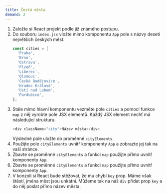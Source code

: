 ```yaml
---
title: Česká města
demand: 2
---
```


1. Založte si React projekt podle již známého postupu.
1. Do souboru `index.jsx` vložte mimo komponentu `App` pole s názvy deseti největších českých měst.
    ```js
    const cities = [
      'Praha',
      'Brno',
      'Ostrava',
      'Plzeň',
      'Liberec',
      'Olomouc',
      'České Budějovice',
      'Hradec Králové',
      'Ústí nad Labem',
      'Pardubice',
    ];
    ```
1. Stále mimo hlavní komponentu vezměte pole `cities` a pomocí funkce `map` z něj vyrobte pole JSX elementů. Každý JSX element nechť má následující strukturu.
    ```js
    <div className="city">Název města</div>
    ```
    Výsledné pole uložte do proměnné `cityElements`.
1. Použijte pole `cityElements` uvnitř komponenty `App` a zobrazte jej tak na vaší stránce.
1. Zbavte se proměnné `cityElements` a funkci `map` použijte přímo uvnitř komponenty `App`.
1. Zbavte se proměnné `cityElements` a funkci `map` použijte přímo uvnitř komponenty `App`.
1. V konzoli si React bude stěžovat, že mu chybí `key` prop. Máme však štěstí, jména měst jsou unkátní. Můžeme tak na náš `div` přídat prop `key` a do něj poslat přímo název města. 
